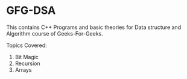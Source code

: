 # GFG-DSA
This contains C++ Programs and basic theories for Data structure and Algorithm course of Geeks-For-Geeks.

Topics Covered:

1. Bit Magic
2. Recursion
3. Arrays